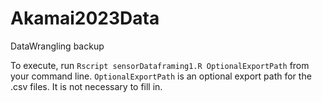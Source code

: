 # Akamai2023Data
DataWrangling backup

To execute, run `Rscript sensorDataframing1.R OptionalExportPath` from your command line. 
`OptionalExportPath` is an optional export path for the .csv files. It is not necessary to fill in. 